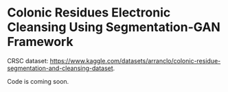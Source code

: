 # Colonic Residues Electronic Cleansing Using Segmentation-GAN Framework

CRSC dataset: https://www.kaggle.com/datasets/arranclo/colonic-residue-segmentation-and-cleansing-dataset.

Code is coming soon.


